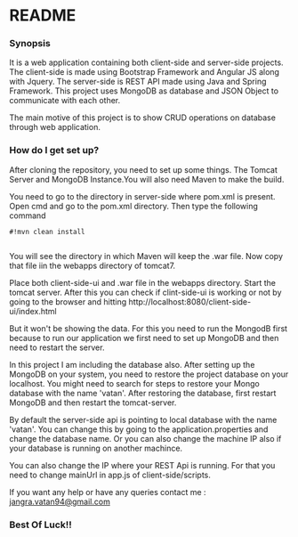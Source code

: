 # README #


### Synopsis ###

It is a web application containing both client-side and server-side projects. The client-side is made using Bootstrap Framework and Angular JS along with Jquery.
The server-side is REST API made using Java and Spring Framework. 
This project uses MongoDB as database and JSON Object to communicate with each other.

The main motive of this project is to show CRUD operations on database through web application.

### How do I get set up? ###

After cloning the repository, you need to set up some things. The Tomcat Server and MongoDB Instance.You will also need Maven to make the build.

You need to go to the directory in server-side where pom.xml is present. Open cmd and go to the pom.xml directory. Then type the following command
 
```
#!mvn clean install


```
You will see the directory in which Maven will keep the .war file. Now copy that file iin the webapps directory of tomcat7.

Place both client-side-ui and .war file in the webapps directory. Start the tomcat server. After this you can check if clint-side-ui is working or not by going to the browser and hitting http://localhost:8080/client-side-ui/index.html

But it won't be showing the data. For this you need to run the MongodB first because to run our application we first need to set up MongoDB and then need to restart the server.

In this project I am including the database also. After setting up the MongoDB on your system, you need to restore the project database on your localhost. You might need to search for steps to restore your Mongo database with the name 'vatan'. After restoring the database, first restart MongoDB and then restart the tomcat-server.

By default the server-side api is pointing to local database with the name 'vatan'. You can change this by going to the application.properties and change the database name. Or you can also change the machine IP also if your database is running on another machince.

You can also change the IP where your REST Api is running. For that you need to change mainUrl in app.js of client-side/scripts.

If you want any help or have any queries contact me : jangra.vatan94@gmail.com


### Best Of Luck!! ###